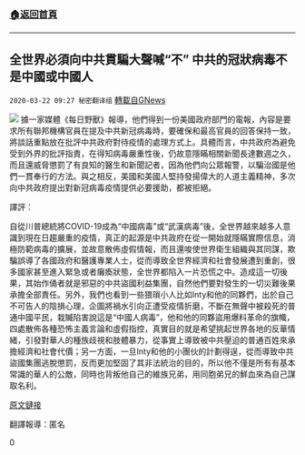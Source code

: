 ###  [:house:返回首頁](https://github.com/ourhimalayas/txt)
---

## 全世界必須向中共貫騙大聲喊“不” 中共的冠狀病毒不是中國或中國人
`2020-03-22 09:27 秘密翻译组` [轉載自GNews](https://gnews.org/zh-hant/148753/)

![](https://s3-ap-northeast-1.amazonaws.com/news.guo.offload.media/wp-content/uploads/2020/03/22092506/Picture-1-38.png)
據一家媒體《每日野獸》報導，他們得到一份美國政府部門的電報，內容是要求所有聯邦機構官員在提及中共新冠病毒時，要確保和最高官員的回答保持一致，將談話重點放在批評中共政府對待疫情的處理方式上。具體而言，中共政府為避免受到外界的批評指責，在得知病毒嚴重性後，仍故意隱瞞相關新聞長達數週之久，而且還威脅懲罰了有良知的醫生和新聞記者，因為他們向公眾報警，以騙治國是他們一貫奉行的方法。與之相反，美國和美國人堅持發揚偉大的人道主義精神，多次向中共政府提出對新冠病毒疫情提供必要援助，都被拒絕。

譯評：

自從川普總統將COVID-19成為“中國病毒”或“武漢病毒”後，全世界越來越多人意識到現在日趨嚴重的疫情，真正的起源是中共政府在從一開始就隱瞞實際信息，消極防範病毒的擴展，並故意散佈虛假情報，而且還唆使世界衛生組織與其同謀，欺騙誤導了各國政府和醫護專業人士，從而導致全世界經濟和社會發展遭到重創，很多國家甚至進入緊急或者癱瘓狀態，全世界都陷入一片恐慌之中。造成這一切後果，其始作俑者就是邪惡的中共盜國利益集團，自然他們要對發生的一切災難後果承擔全部責任。另外，我們也看到一些猥瑣小人比如Inty和他的同夥們，出於自己不可告人的陰損心理，企圖將禍水引向正遭受疫情折磨，不斷在無聲中被殺死的普通中國平民，栽贓陷害說這是“中國人病毒”，他和他的同夥盜用爆料革命的旗幟，四處散佈各種恐怖主義言論和虛假指控，真實目的就是希望挑起世界各地的反華情緒，引發對華人的種族歧視和肢體暴力，從事實上導致被中共壓迫的普通百姓來承擔經濟和社會代價；另一方面，一旦Inty和他的小團伙的計劃得逞，從而導致中共盜國集團逃脫懲罰，反而更加堅固了其非法統治的目的，所以他不僅是所有有基本常識的華人的公敵，同時也背叛他自己的維族兄弟，用同胞弟兄的鮮血來為自己謀取名利。

[原文鏈接](https://www.thedailybeast.com/white-house-pushes-us-officials-to-criticize-china-for-coronavirus-cover-up)

翻譯報導：匿名

0

